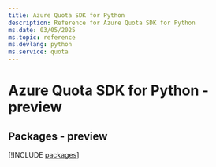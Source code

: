 ```yaml
---
title: Azure Quota SDK for Python
description: Reference for Azure Quota SDK for Python
ms.date: 03/05/2025
ms.topic: reference
ms.devlang: python
ms.service: quota
---
```

# Azure Quota SDK for Python - preview
## Packages - preview
[!INCLUDE [packages](quota-index.md)]